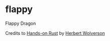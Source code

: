 # flappy
Flappy Dragon

Credits to [Hands-on Rust](https://hands-on-rust.com/) by [Herbert Wolverson](https://github.com/thebracket)